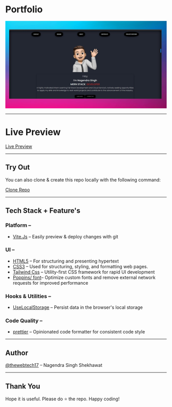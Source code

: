 # Portfolio

![Portfolio](https://github.com/thewebtech17/Portfloio-New-/blob/main/prt%20intro.jpg)

---

# Live Preview

[Live Preview](https://nagendrasingh-tech.netlify.app/) 


---

## Try Out

You can also clone & create this repo locally with the following command:

[Clone Repo](https://github.com/thewebtech17/Portfloio-New-) 

---

## Tech Stack + Feature's

### Platform –

- [Vite.Js](https://vitejs.dev/) – Easily preview & deploy changes with git

### UI –

- [HTML5](https://en.wikipedia.org/wiki/HTML5) – For structuring and presenting hypertext
- [CSS3](https://en.wikipedia.org/wiki/CSS) – Used for structuring, styling, and formatting web pages.
- [Tailwind Css](https://tailwindcss.com/) – Utility-first CSS framework for rapid UI development
- [Poppins/ font](https://fonts.google.com/specimen/Poppins)– Optimize custom fonts and remove external network requests for improved performance

### Hooks & Utilities –

- [UseLocalStorage](https://en.wikipedia.org/wiki/HTML5) – Persist data in the browser's local storage

### Code Quality –

- [prettier](https://prettier.io/) – Opinionated code formatter for consistent code style

---

## Author

[@thewebtech17](https://github.com/thewebtech17) – Nagendra Singh Shekhawat

---

## Thank You

Hope it is useful. Please do ⭐ the repo. Happy coding!
